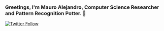 ### Greetings, I'm Mauro Alejandro, Computer Science Researcher and Pattern Recognition Potter. 👋

[![Twitter Follow](https://img.shields.io/twitter/follow/MauroAlejandroJM?color=1DA1F2&logo=twitter&style=for-the-badge)](https://twitter.com/intent/follow?original_referer=https://github.com/mauroalejandrojm&screen_name=MauroAlejandroJM)

[Medium]: https://medium.com/@JMmauro
[twitter]: https://twitter.com/MauroJimenezM
[linkedin]: https://www.linkedin.com/in/mauro-alejandro-jimenez-medina-b899b7167/
[Researchgate]: https://www.researchgate.net/profile/Mauro_Alejandro_Jimenez_Medina
[GoogleScholar]: https://scholar.google.es/citations?hl=es&user=4stR-zIAAAAJ